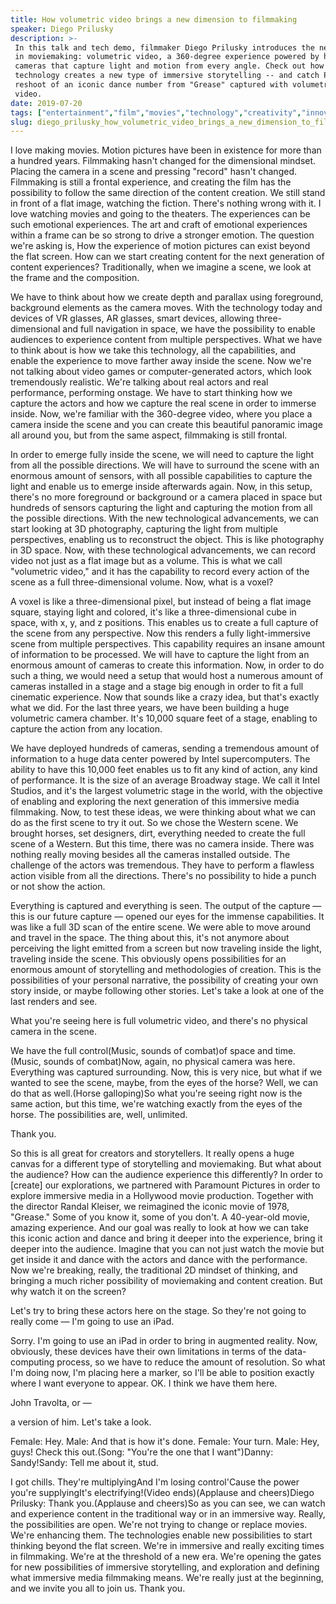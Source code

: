 ```yaml
---
title: How volumetric video brings a new dimension to filmmaking
speaker: Diego Prilusky
description: >-
 In this talk and tech demo, filmmaker Diego Prilusky introduces the next chapter
 in moviemaking: volumetric video, a 360-degree experience powered by hundreds of
 cameras that capture light and motion from every angle. Check out how this
 technology creates a new type of immersive storytelling -- and catch Prilusky's
 reshoot of an iconic dance number from "Grease" captured with volumetric
 video.
date: 2019-07-20
tags: ["entertainment","film","movies","technology","creativity","innovation","media"]
slug: diego_prilusky_how_volumetric_video_brings_a_new_dimension_to_filmmaking
---
```


I love making movies. Motion pictures have been in existence for more than a hundred
years. Filmmaking hasn't changed for the dimensional mindset. Placing the camera in a
scene and pressing "record" hasn't changed. Filmmaking is still a frontal experience, and
creating the film has the possibility to follow the same direction of the content
creation. We still stand in front of a flat image, watching the fiction. There's nothing
wrong with it. I love watching movies and going to the theaters. The experiences can be
such emotional experiences. The art and craft of emotional experiences within a frame can
be so strong to drive a stronger emotion. The question we're asking is, How the experience
of motion pictures can exist beyond the flat screen. How can we start creating content for
the next generation of content experiences? Traditionally, when we imagine a scene, we look
at the frame and the composition.

We have to think about how we create depth and parallax using foreground, background
elements as the camera moves. With the technology today and devices of VR glasses, AR
glasses, smart devices, allowing three-dimensional and full navigation in space, we have
the possibility to enable audiences to experience content from multiple perspectives. What
we have to think about is how we take this technology, all the capabilities, and enable
the experience to move farther away inside the scene. Now we're not talking about video
games or computer-generated actors, which look tremendously realistic. We're talking about
real actors and real performance, performing onstage. We have to start thinking how we
capture the actors and how we capture the real scene in order to immerse inside. Now, we're
familiar with the 360-degree video, where you place a camera inside the scene and you can
create this beautiful panoramic image all around you, but from the same aspect, filmmaking
is still frontal.

In order to emerge fully inside the scene, we will need to capture the light from all the
possible directions. We will have to surround the scene with an enormous amount of
sensors, with all possible capabilities to capture the light and enable us to emerge
inside afterwards again. Now, in this setup, there's no more foreground or background or a
camera placed in space but hundreds of sensors capturing the light and capturing the
motion from all the possible directions. With the new technological advancements, we can
start looking at 3D photography, capturing the light from multiple perspectives, enabling
us to reconstruct the object. This is like photography in 3D space. Now, with these
technological advancements, we can record video not just as a flat image but as a volume.
This is what we call "volumetric video," and it has the capability to record every action
of the scene as a full three-dimensional volume. Now, what is a voxel?

A voxel is like a three-dimensional pixel, but instead of being a flat image square,
staying light and colored, it's like a three-dimensional cube in space, with x, y, and z
positions. This enables us to create a full capture of the scene from any perspective. Now
this renders a fully light-immersive scene from multiple perspectives. This capability
requires an insane amount of information to be processed. We will have to capture the
light from an enormous amount of cameras to create this information. Now, in order to do
such a thing, we would need a setup that would host a numerous amount of cameras installed
in a stage and a stage big enough in order to fit a full cinematic experience. Now that
sounds like a crazy idea, but that's exactly what we did. For the last three years, we
have been building a huge volumetric camera chamber. It's 10,000 square feet of a stage,
enabling to capture the action from any location.

We have deployed hundreds of cameras, sending a tremendous amount of information to a huge
data center powered by Intel supercomputers. The ability to have this 10,000 feet enables
us to fit any kind of action, any kind of performance. It is the size of an average
Broadway stage. We call it Intel Studios, and it's the largest volumetric stage in the
world, with the objective of enabling and exploring the next generation of this immersive
media filmmaking. Now, to test these ideas, we were thinking about what we can do as the
first scene to try it out. So we chose the Western scene. We brought horses, set
designers, dirt, everything needed to create the full scene of a Western. But this time,
there was no camera inside. There was nothing really moving besides all the cameras
installed outside. The challenge of the actors was tremendous. They have to perform a
flawless action visible from all the directions. There's no possibility to hide a punch or
not show the action.

Everything is captured and everything is seen. The output of the capture — this is our
future capture — opened our eyes for the immense capabilities. It was like a full 3D scan
of the entire scene. We were able to move around and travel in the space. The thing about
this, it's not anymore about perceiving the light emitted from a screen but now traveling
inside the light, traveling inside the scene. This obviously opens possibilities for an
enormous amount of storytelling and methodologies of creation. This is the possibilities
of your personal narrative, the possibility of creating your own story inside, or maybe
following other stories. Let's take a look at one of the last renders and
see.

What you're seeing here is full volumetric video, and there's no physical camera in the
scene.

We have the full control(Music, sounds of combat)of space and time.(Music, sounds of
combat)Now, again, no physical camera was here. Everything was captured surrounding. Now,
this is very nice, but what if we wanted to see the scene, maybe, from the eyes of the
horse? Well, we can do that as well.(Horse galloping)So what you're seeing right now is
the same action, but this time, we're watching exactly from the eyes of the horse. The
possibilities are, well, unlimited.

Thank you.

So this is all great for creators and storytellers. It really opens a huge canvas for a
different type of storytelling and moviemaking. But what about the audience? How can the
audience experience this differently? In order to [create] our explorations, we partnered
with Paramount Pictures in order to explore immersive media in a Hollywood movie
production. Together with the director Randal Kleiser, we reimagined the iconic movie of
1978, "Grease." Some of you know it, some of you don't. A 40-year-old movie, amazing
experience. And our goal was really to look at how we can take this iconic action and
dance and bring it deeper into the experience, bring it deeper into the audience. Imagine
that you can not just watch the movie but get inside it and dance with the actors and
dance with the performance. Now we're breaking, really, the traditional 2D mindset of
thinking, and bringing a much richer possibility of moviemaking and content creation. But
why watch it on the screen?

Let's try to bring these actors here on the stage. So they're not going to really come —
I'm going to use an iPad.

Sorry. I'm going to use an iPad in order to bring in augmented reality. Now, obviously,
these devices have their own limitations in terms of the data-computing process, so we
have to reduce the amount of resolution. So what I'm doing now, I'm placing here a marker,
so I'll be able to position exactly where I want everyone to appear. OK. I think we have
them here.

John Travolta, or —

a version of him. Let's take a look.

Female: Hey. Male: And that is how it's done. Female: Your turn. Male: Hey, guys! Check this
out.(Song: "You're the one that I want")Danny: Sandy!Sandy: Tell me about it,
stud.

I got chills. They're multiplyingAnd I'm losing control'Cause the power you're
supplyingIt's electrifying!(Video ends)(Applause and cheers)Diego Prilusky: Thank
you.(Applause and cheers)So as you can see, we can watch and experience content in the
traditional way or in an immersive way. Really, the possibilities are open. We're not
trying to change or replace movies. We're enhancing them. The technologies enable new
possibilities to start thinking beyond the flat screen. We're in immersive and really
exciting times in filmmaking. We're at the threshold of a new era. We're opening the gates
for new possibilities of immersive storytelling, and exploration and defining what
immersive media filmmaking means. We're really just at the beginning, and we invite you
all to join us. Thank you.

<!--
ad_duration=3.33
comment_count=8
event="TEDSummit 2019"
external_start_time=0
intro_duration=11.82
is_subtitle_required="False"
is_talk_featured="True"
language="en"
language_swap="False"
native_language="en"
number_of_related_talks=6
number_of_speakers=1
number_of_subtitled_videos=13
number_of_tags=7
number_of_talk_download_languages=13
number_of_talk_more_resources=0
number_of_talk_recommendations=0
number_of_talks_take_actions=0
post_ad_duration=0.83
published_timestamp="2020-02-21 15:53:11"
recording_date="2019-07-20"
speaker_description="Filmmaking pioneer"
speaker_is_published=1
speaker_name="Diego Prilusky"
talk_name="How volumetric video brings a new dimension to filmmaking"
talks_tags=["entertainment","film","movies","technology","creativity","innovation","media"]
url_photo_speaker="https://pe.tedcdn.com/images/ted/1b25467a663833656bb22a0ef7b06b2017f0adbc_254x191.jpg"
url_photo_talk="https://s3.amazonaws.com/talkstar-photos/uploads/79a2434c-0b79-473a-a03d-c851158b048d/DiegoPrilusky_2019T-embed.jpg"
url_webpage="https://www.ted.com/talks/diego_prilusky_how_volumetric_video_brings_a_new_dimension_to_filmmaking"
video_type_name="TED Stage Talk"
-->